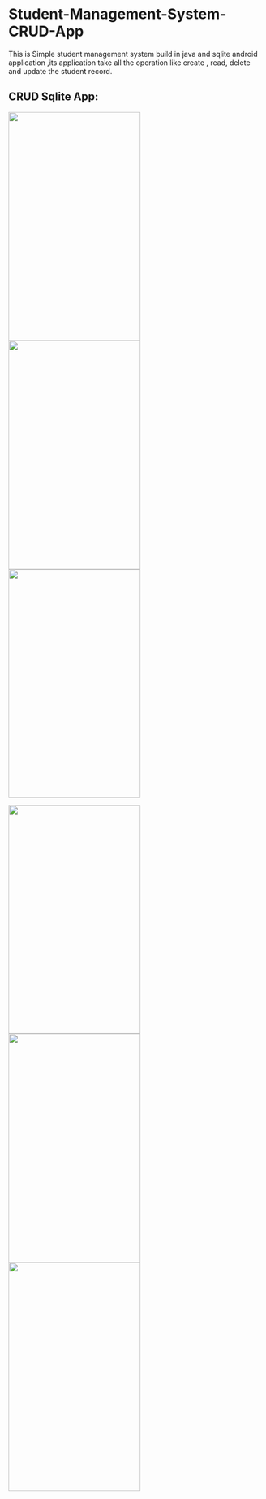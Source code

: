 # Student-Management-System-CRUD-App
This is Simple student management system build in java and sqlite android application ,its application take all the operation like create , read, delete and update the student record.


## CRUD Sqlite App: 
<p float="left">
 <img src="https://github.com/deepakjaiswal2018/Student-Management-System-CRUD-App/blob/master/demo/preview1.jpg" width="260" height="450" />
<img src="https://github.com/deepakjaiswal2018/Student-Management-System-CRUD-App/blob/master/demo/preview2.jpg" width="260" height="450" />
<img src="https://github.com/deepakjaiswal2018/Student-Management-System-CRUD-App/blob/master/demo/preview3.jpg" width="260" height="450" />
</p>

<p float="left">
 <img src="https://github.com/deepakjaiswal2018/Student-Management-System-CRUD-App/blob/master/demo/Preview4.jpg" width="260" height="450" />
<img src="https://github.com/deepakjaiswal2018/Student-Management-System-CRUD-App/blob/master/demo/preview5.jpg" width="260" height="450" />
<img src="https://github.com/deepakjaiswal2018/Student-Management-System-CRUD-App/blob/master/demo/preview6.jpg" width="260" height="450" />
</p>
